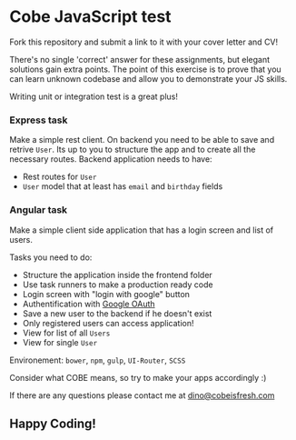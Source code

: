 # Cobe JavaScript test
Fork this repository and submit a link to it with your cover letter and CV!

There's no single 'correct' answer for these assignments, but elegant solutions gain extra points. The point of this exercise is to prove that you can learn unknown codebase and allow you to demonstrate your JS skills.

Writing unit or integration test is a great plus!

### Express task
Make a simple rest client. On backend you need to be able to save and retrive `User`. Its up to you to structure the app and to create all the necessary routes. Backend application needs to have:

* Rest routes for `User`
* `User` model that at least has `email` and `birthday` fields


### Angular task
Make a simple client side application that has a login screen and list of users.

Tasks you need to do:
* Structure the application inside the frontend folder
* Use task runners to make a production ready code
* Login screen with "login with google" button
* Authentification with [Google OAuth](https://developers.google.com/identity/protocols/OAuth2UserAgent)
* Save a new user to the backend if he doesn't exist
* Only registered  users can access application!
* View for list of all `Users`
* View for single `User`

Environement: `bower`, `npm`, `gulp`, `UI-Router`, `SCSS`

Consider what COBE means, so try to make your apps accordingly :)

If there are any questions please contact me at dino@cobeisfresh.com

## Happy Coding!
